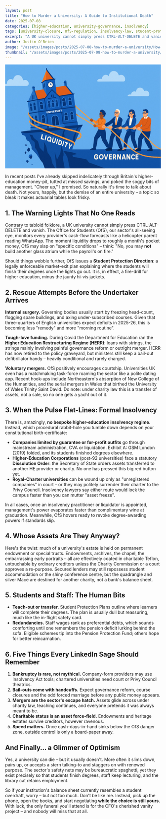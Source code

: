 ```yaml
---
layout: post
title: "How to Murder a University: A Guide to Institutional Death"
date: 2025-07-08
categories: [higher-education, university-governance, insolvency]
tags: [university-closure, OfS-regulation, insolvency-law, student-protection, UK-universities, institutional-failure]
excerpt: "A UK university cannot simply press CTRL-ALT-DELETE and vanish. Here's what actually happens when institutions reach the end of the financial road."
author: Justin O'Brien
image: "/assets/images/posts/2025-07-08-how-to-murder-a-university/How-to-Murder-a-University.jpeg"
thumbnail: "/assets/images/posts/2025-07-08-how-to-murder-a-university/How-to-Murder-a-University.jpeg"
---
```


![Empty university lecture hall with ominous shadows](/assets/images/posts/2025-07-08-how-to-murder-a-university/How-to-Murder-a-University.jpeg)

In recent posts I've already skipped indelicately through Britain's higher-education money-pit, tutted at missed savings, and poked the soggy bits of management. "Cheer up," I promised. So naturally it's time to talk about death.
Not yours, happily, but the demise of an entire university – a topic so bleak it makes actuarial tables look frisky.

## 1. The Warning Lights That No One Reads

Contrary to tabloid folklore, a UK university cannot simply press CTRL-ALT-DELETE and vanish. The Office for Students (OfS), our sector's all-seeing eye, monitors every provider's cash-flow forecasts like a helicopter parent reading WhatsApp. The moment liquidity drops to roughly a month's pocket money, OfS may slap on "specific conditions" – think: "No, you may **not** build another glass atrium while the payroll's on fire."

Should things wobble further, OfS issues a **Student Protection Direction**: a legally enforceable market-exit plan explaining where the students will finish their degrees once the lights go out. It is, in effect, a fire-drill for higher education, minus the jaunty hi-vis jackets.

## 2. Rescue Attempts Before the Undertaker Arrives

**Internal surgery.** Governing bodies usually start by freezing head-count, flogging spare buildings, and axing under-subscribed courses. Given that three-quarters of English universities expect deficits in 2025-26, this is becoming less "remedy" and more "morning routine".

**Tough-love funding.** During Covid the Department for Education ran the **Higher Education Restructuring Regime (HERR)**: loans with strings, the strings mainly involving painful governance reform or outright merger. HERR has now retired to the policy graveyard, but ministers still keep a bail-out defibrillator handy – heavily conditional and rarely charged.

**Voluntary mergers.** OfS positively encourages courtship. Universities UK even has a matchmaking task-force roaming the sector like a polite dating app. Recent hook-ups include Northeastern's absorption of New College of the Humanities, and the serial mergers in Wales that birthed the University of Wales Trinity Saint David.
Do note: under charity law this is a transfer of assets, not a sale, so no one gets a yacht out of it.

## 3. When the Pulse Flat-Lines: Formal Insolvency

There is, amazingly, **no bespoke higher-education insolvency regime**. Instead, which procedural rabbit-hole you tumble down depends on your constitutional birth-certificate:

* **Companies limited by guarantee or for-profit outfits** go through mainstream administration, CVA or liquidation. Exhibit A: GSM London (2019) folded, and its students finished degrees elsewhere.
* **Higher-Education Corporations** (post-92 universities) face a statutory **Dissolution Order**: the Secretary of State orders assets transferred to another HE provider or charity. No one has pressed this big red button yet.
* **Royal-Charter universities** can be wound up only as "unregistered companies" in court – or they may politely surrender their charter to the Privy Council. Insolvency lawyers say either route would lock the campus faster than you can mutter "asset freeze".

In all cases, once an insolvency practitioner or liquidator is appointed, management's power evaporates faster than complimentary wine at graduation. Meanwhile, OfS hovers ready to revoke degree-awarding powers if standards slip.

## 4. Whose Assets Are They Anyway?

Here's the twist: much of a university's estate is held on permanent endowment or special trusts. Endowments, archives, the chapel, the embarrassing early portraits – all are effectively coated in charitable Teflon, untouchable by ordinary creditors unless the Charity Commission or a court approves a re-purpose.
Secured lenders may still repossess student accommodation or the shiny conference centre, but the quadrangle and silver Mace are destined for another charity, not a bank's balance sheet.

## 5. Students and Staff: The Human Bits

* **Teach-out or transfer.** Student Protection Plans outline where learners will complete their degrees. The plan is usually dull but reassuring, much like the in-flight safety card.
* **Redundancies.** Staff wages rank as preferential debts, which sounds comforting until one remembers the pension deficit lurking behind the sofa. Eligible schemes tip into the Pension Protection Fund; others hope for better reincarnation.

## 6. Five Things Every LinkedIn Sage Should Remember

1. **Bankruptcy is rare, not mythical.** Company-form providers may use Insolvency Act tools; chartered universities need court or Privy Council theatrics.
2. **Bail-outs come with handcuffs.** Expect governance reform, course closures and the odd forced marriage before any public money appears.
3. **Mergers are the sector's escape hatch.** Assets glide across under charity law, teaching continues, and everyone pretends it was always meant to be.
4. **Charitable status is an asset force-field.** Endowments and heritage estates survive creditors, however ravenous.
5. **Speed matters.** Once cash-days-in-hand sinks below the OfS danger zone, outside control is only a board-paper away.

## And Finally… a Glimmer of Optimism

Yes, a university can die – but it usually doesn't. More often it slims down, pairs up, or accepts a stern talking-to and staggers on with renewed purpose. The sector's safety nets may be bureaucratic spaghetti, yet they exist precisely so that students finish degrees, staff keep lecturing, and the library cat retains employment.

So if your institution's balance sheet currently resembles a student overdraft, worry – but not too much. Don't be like me. Instead, pick up the phone, open the books, and start negotiating **while the choice is still yours**. With luck, the only funeral you'll attend is for the CFO's cherished vanity project – and nobody will miss that at all.

